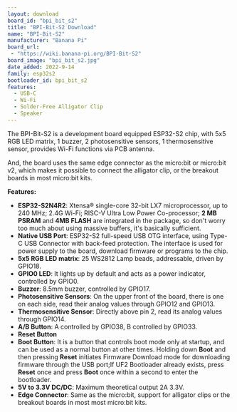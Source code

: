```yaml
---
layout: download
board_id: "bpi_bit_s2"
title: "BPI-Bit-S2 Download"
name: "BPI-Bit-S2"
manufacturer: "Banana Pi"
board_url:
 - "https://wiki.banana-pi.org/BPI-Bit-S2"
board_image: "bpi_bit_s2.jpg"
date_added: 2022-9-14
family: esp32s2
bootloader_id: bpi_bit_s2
features:
  - USB-C
  - Wi-Fi
  - Solder-Free Alligator Clip
  - Speaker
---
```


The BPI-Bit-S2 is a development board equipped ESP32-S2 chip, with 5x5 RGB LED matrix, 1 buzzer, 2 photosensitive sensors, 1 thermosensitive sensor, provides Wi-Fi functions via PCB antenna.

And, the board uses the same edge connector as the micro:bit or micro:bit v2, which makes it possible to connect the alligator clip, or the breakout boards in most micro:bit kits.

**Features:**

- **ESP32-S2N4R2**: Xtensa® single-core 32-bit LX7 microprocessor,
up to 240 MHz; 2.4G Wi-Fi; RISC-V Ultra Low Power Co-processor; **2 MB PSRAM** and **4MB FLASH** are integrated in the package, so don't worry too much about using massive buffers, it's basically sufficient.
- **Native USB Port**: ESP32-S2 full-speed USB OTG interface, using Type-C USB Connector with back-feed protection. The interface is used for power supply to the board, download firmware or programs to the chip.
- **5x5 RGB LED matrix**: 25 WS2812 Lamp beads, addressable, driven by GPIO18.
- **GPIO0 LED**: It lights up by default and acts as a power indicator, controlled by GPIO0.
- **Buzzer**: 8.5mm buzzer, controlled by GPIO17.
- **Photosensitive Sensors**: On the upper front of the board, there is one on each side, read their analog values through GPIO12 and GPIO13.
- **Thermosensitive Sensor**: Directly above pin 2, read its analog values through GPIO14.
- **A/B Button**: A controlled by GPIO38, B controlled by GPIO33.
- **Reset Button**
- **Boot Button**: It is a button that controls boot mode only at startup, and can be used as a normal button at other times. Holding down **Boot** and then pressing **Reset** initiates Firmware Download mode for downloading firmware through the USB port;If UF2 Bootloader already exists, press **Reset** once and press **Boot** once within a second to enter the bootloader.
- **5V to 3.3V DC/DC**: Maximum theoretical output 2A 3.3V.
- **Edge Connector**: Same as the micro:bit, support for alligator clips or the breakout boards in most most micro:bit kits.
